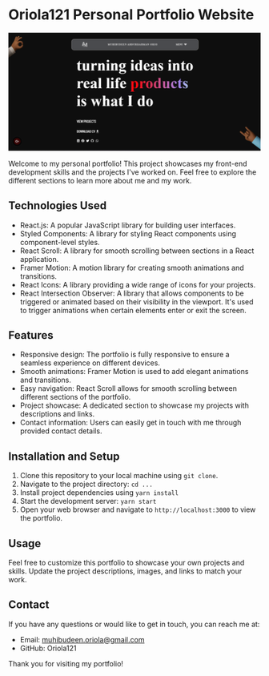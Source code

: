 # Oriola121 Personal Portfolio Website

![alt text](/src/assets/homepage.png)

Welcome to my personal portfolio! This project showcases my front-end development skills and the projects I've worked on. Feel free to explore the different sections to learn more about me and my work.

## Technologies Used

* React.js: A popular JavaScript library for building user interfaces.
* Styled Components: A library for styling React components using component-level styles.
* React Scroll: A library for smooth scrolling between sections in a React application.
* Framer Motion: A motion library for creating smooth animations and transitions.
* React Icons: A library providing a wide range of icons for your projects.
* React Intersection Observer: A library that allows components to be triggered or animated based on their visibility in the viewport. It's used to trigger animations when certain elements enter or exit the screen.

## Features

* Responsive design: The portfolio is fully responsive to ensure a seamless experience on different devices.
* Smooth animations: Framer Motion is used to add elegant animations and transitions.
* Easy navigation: React Scroll allows for smooth scrolling between different sections of the portfolio.
* Project showcase: A dedicated section to showcase my projects with descriptions and links.
* Contact information: Users can easily get in touch with me through provided contact details.

## Installation and Setup

1. Clone this repository to your local machine using `git clone`.
2. Navigate to the project directory: `cd ...`
3. Install project dependencies using `yarn install`
4. Start the development server: `yarn start`
5. Open your web browser and navigate to `http://localhost:3000` to view the portfolio.

## Usage

Feel free to customize this portfolio to showcase your own projects and skills. Update the project descriptions, images, and links to match your work.

## Contact

If you have any questions or would like to get in touch, you can reach me at:

* Email: muhibudeen.oriola@gmail.com
* GitHub: Oriola121

Thank you for visiting my portfolio!
